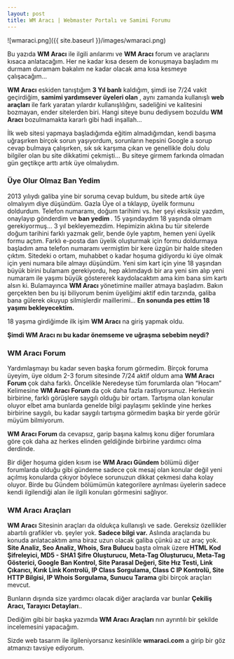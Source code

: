 ```yaml
---
layout: post
title: WM Aracı | Webmaster Portalı ve Samimi Forumu
---
```

![wmaraci.png]({{ site.baseurl }}/images/wmaraci.png)




Bu yazıda <b>WM Aracı</b> ile ilgili anılarımı ve <b>WM Aracı</b> forum ve araçlarını kısaca anlatacağım. Her ne kadar kısa desem de konuşmaya başladım mı durmam duramam bakalım ne kadar olacak ama kısa kesmeye çalışacağım…

<b>WM Aracı</b> eskiden tanıştığım <b> 3 Yıl banlı</b> kaldığım, şimdi ise 7/24 vakit geçirdiğim, <b> samimi yardımsever üyeleri olan</b> , aynı zamanda kullanışlı <b>web araçları</b> ile fark yaratan yılardır kullanışlılığını, sadeliğini ve kalitesini bozmayan, ender sitelerden biri. Hangi siteye bunu dediysem bozuldu <b>WM Aracı</b> bozulmamakta kararlı gibi hadi inşallah...

İlk web sitesi yapmaya başladığımda eğitim almadığımdan, kendi başıma uğraşırken birçok sorun yaşıyordum, sorunların hepsini Google a sorup cevap bulmaya çalışırken, sık sık karşıma çıkan ve genellikle dolu dolu bilgiler olan bu site dikkatimi çekmişti…  Bu siteye girmem farkında olmadan gün geçtikçe arttı artık üye olmalıydım.


### Üye Olur Olmaz Ban Yedim

2013 yılıydı galiba yine bir soruma cevap buldum, bu sitede artık üye olmalıyım diye düşündüm. Gazla Üye ol a tıklayıp, üyelik formunu doldurdum. Telefon numaramı, doğum tarihimi vs. her şeyi eksiksiz yazdım, onaylayıp gönderdim ve <b>ban yedim </b>. 15 yaşındaydım 18 yaşında olmam gerekiyormuş… 3 yıl bekleyemezdim. Hepimizin aklına bu tür sitelerde doğum tarihini farklı yazmak gelir, bende öyle yaptım, hemen yeni üyelik formu açtım. Farklı e-posta dan üyelik oluşturmak için formu doldurmaya başladım ama telefon numaramı vermiştim bir kere üzgün bir halde siteden çıktım. Sitedeki o ortam,  muhabbet o kadar hoşuma gidiyordu ki üye olmak için yeni numara bile almayı düşündüm. Yeni sim kart için yine 18 yaşından büyük birini bulamam gerekiyordu, hep aklımdaydı bir ara yeni sim alıp yeni numaram ile yaşımı büyük göstererek kaydolacaktım ama kim bana sim kartı alsın ki. Bulamayınca <b>WM Aracı</b> yönetimine mailler atmaya başladım. Bakın gerçekten ben bu işi biliyorum benim üyeliğimi aktif edin tarzında, galiba bana gülerek okuyup silmişlerdir maillerimi… <b>En sonunda pes ettim 18 yaşımı bekleyecektim.</b>

18 yaşıma girdiğimde ilk işim <b>WM Aracı</b>  na giriş yapmak oldu. 

<b> Şimdi WM Aracı nı bu kadar önemseme ve uğraşma sebebim neydi? </b> 

### WM Aracı Forum

Yardımlaşmayı bu kadar seven başka forum görmedim. Birçok foruma üyeyim, üye oldum 2-3 forum sitesinde 7/24 aktif oldum ama <b> WM Aracı Forum </b> çok daha farklı. Öncelikle Neredeyse tüm forumlarda olan “Hocam” Kelimesine <b> WM Aracı Forum </b> da çok daha fazla rastlıyorsunuz. Herkesin birbirine, farklı görüşlere saygılı olduğu bir ortam. Tartışma olan konular oluyor elbet ama bunlarda genelde bilgi paylaşımı şeklinde yine herkes birbirine saygılı, bu kadar saygılı tartışma görmedim başka bir yerde görür müyüm bilmiyorum. 

<b> WM Aracı Forum </b> da cevapsız, garip başına kalmış konu diğer forumlara göre çok daha az herkes elinden geldiğinde birbirine yardımcı olma derdinde.

Bir diğer hoşuma giden kısım ise <b>WM Aracı Gündem</b> bölümü diğer forumlarda olduğu gibi gündeme sadece çok mesaj olan konular değil yeni açılmış konularda çıkıyor böylece sorunuzun dikkat çekmesi daha kolay oluyor. Birde bu Gündem bölümümün kategorilere ayrılması üyelerin sadece kendi ilgilendiği alan ile ilgili konuları görmesini sağlıyor.

### WM Aracı Araçları

<b>WM Aracı</b> Sitesinin araçları da oldukça kullanışlı ve sade. Gereksiz özellikler abartılı grafikler vb. şeyler yok. <b>Sadece bilgi var.</b> Aslında araçlarıda bu konuda anlatacaktım ama biraz uzun olacak galiba çünkü az uz araç yok. <b>Site Analiz, Seo Analiz, Whois, Sıra Bulucu </b> başta olmak üzere <b> HTML Kod Şifreleyici, MD5 - SHA1 Şifre Oluşturucu, Meta-Tag Oluşturucu, Meta-Tag Gösterici, Google Ban Kontrol, Site Parasal Değeri, Site Hız Testi, Link Çıkarıcı, Kırık Link Kontrolü, IP Class Sorgulama, Class C IP Kontrolü, Site HTTP Bilgisi, IP Whois Sorgulama, Sunucu Tarama </b> gibi birçok araçları mevcut.

Bunların dışında size yardımcı olacak diğer araçlarda var bunlar <b>Çekiliş Aracı, Tarayıcı Detayları</b>..


Dediğim gibi bir başka yazımda <b>WM Aracı Araçları</b> nın ayrıntılı bir şekilde incelemesini yapacağım.


Sizde web tasarım ile ilgileniyorsanız kesinlikle <b>wmaraci.com</b> a girip bir göz atmanızı tavsiye ediyorum.
